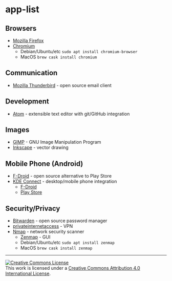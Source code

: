 # app-list

## Browsers
- [Mozilla Firefox](https://www.mozilla.org/en-US/firefox/new/)
- [Chromium](https://www.chromium.org/)
  - Debian/Ubuntu/etc `sudo apt install chromium-browser`
  - MacOS `brew cask install chromium`

## Communication
- [Mozilla Thunderbird](https://www.thunderbird.net/en-US/) - open source email client

## Development
- [Atom](https://atom.io/) - extensible text editor with git/GitHub integration

## Images
- [GIMP](https://www.gimp.org/) - GNU Image Manipulation Program
- [Inkscape](https://inkscape.org/) - vector drawing

## Mobile Phone (Android)
- [F-Droid](https://f-droid.org/en/) - open source alternative to Play Store
- [KDE Connect](https://community.kde.org/KDEConnect) - desktop/mobile phone integration
  - [F-Droid](https://f-droid.org/en/packages/org.kde.kdeconnect_tp/)
  - [Play Store](https://play.google.com/store/apps/details?id=org.kde.kdeconnect_tp&hl=en_US)

## Security/Privacy
- [Bitwarden](https://bitwarden.com/) - open source password manager
- [privateinternetaccess](https://www.privateinternetaccess.com/) - VPN
- [Nmap](https://nmap.org/) - network security scanner
  - [Zenmap](https://nmap.org/zenmap/) - GUI
  - Debian/Ubuntu/etc `sudo apt install zenmap`
  - MacOS `brew cask install zenmap`
---
<a rel="license" href="http://creativecommons.org/licenses/by/4.0/"><img alt="Creative Commons License" style="border-width:0" src="https://i.creativecommons.org/l/by/4.0/88x31.png" /></a><br />This work is licensed under a <a rel="license" href="http://creativecommons.org/licenses/by/4.0/">Creative Commons Attribution 4.0 International License</a>.
